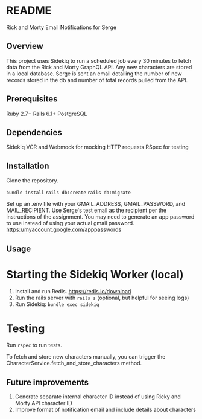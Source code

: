 # README

Rick and Morty Email Notifications for Serge

## Overview
This project uses Sidekiq to run a scheduled job every 30  minutes to fetch data from the Rick and Morty GraphQL API. Any new characters are stored in a local database. Serge is sent an email detailing the number of new records stored in the db and number of total records pulled from the API. 

## Prerequisites
Ruby 2.7+
Rails 6.1+
PostgreSQL

## Dependencies
Sidekiq
VCR and Webmock for mocking HTTP requests
RSpec for testing

## Installation
Clone the repository.

`bundle install`
`rails db:create`
`rails db:migrate`

Set up an .env file with your GMAIL_ADDRESS, GMAIL_PASSWORD, and MAIL_RECIPIENT. Use Serge's test email as the recipient per the instructions of the assignment. You  may need to generate an app password to use instead of using your actual gmail password. https://myaccount.google.com/apppasswords 

## Usage

# Starting the Sidekiq Worker (local)
1. Install and run Redis. https://redis.io/download
2. Run the rails server with `rails s` (optional, but helpful for seeing logs)
3. Run Sidekiq: `bundle exec sidekiq`

# Testing
Run `rspec` to run tests.

To fetch and store new characters manually, you can trigger the CharacterService.fetch_and_store_characters method.

## Future improvements
1. Generate separate internal character ID instead of using Ricky and Morty API character ID
2. Improve format of notification email and include details about characters
